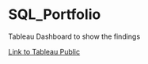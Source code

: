 # SQL_Portfolio

Tableau Dashboard to show the findings

[Link to Tableau Public](https://public.tableau.com/app/profile/khaw2413/viz/COVIDAnalysis_16789357362430/Dashboard1?publish=yes)
